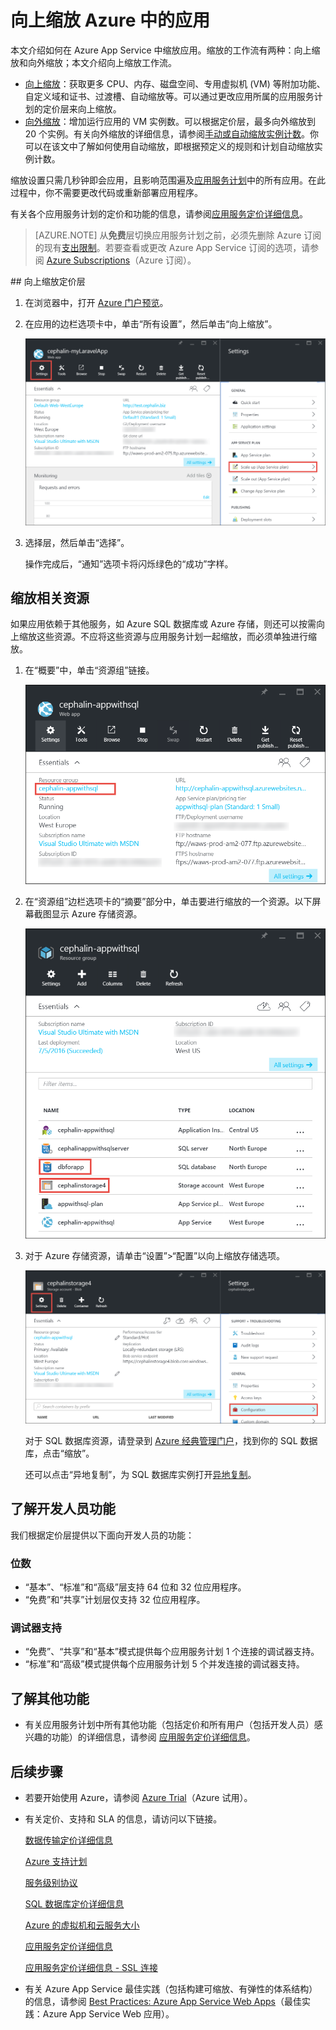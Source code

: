 <properties
	pageTitle="向上缩放 Azure 中的应用 | Azure"
	description="了解如何向上缩放 Azure App Service 中的应用以增加容量和功能。"
	services="app-service"
	documentationCenter=""
	authors="cephalin"
	manager="wpickett"
	editor="mollybos"/>

<tags
	ms.service="app-service"
	ms.workload="na"
	ms.tgt_pltfrm="na"
	ms.devlang="na"
	ms.topic="article"
	ms.date="07/05/2016"
	wacn.date="09/26/2016"
	ms.author="cephalin"/>

# 向上缩放 Azure 中的应用 #

本文介绍如何在 Azure App Service 中缩放应用。缩放的工作流有两种：向上缩放和向外缩放；本文介绍向上缩放工作流。

- [向上缩放](https://en.wikipedia.org/wiki/Scalability#Horizontal_and_vertical_scaling)：获取更多 CPU、内存、磁盘空间、专用虚拟机 (VM) 等附加功能、自定义域和证书、过渡槽、自动缩放等。可以通过更改应用所属的应用服务计划的定价层来向上缩放。
- [向外缩放](https://en.wikipedia.org/wiki/Scalability#Horizontal_and_vertical_scaling)：增加运行应用的 VM 实例数。可以根据定价层，最多向外缩放到 20 个实例。有关向外缩放的详细信息，请参阅[手动或自动缩放实例计数](/documentation/articles/insights-how-to-scale/)。你可以在该文中了解如何使用自动缩放，即根据预定义的规则和计划自动缩放实例计数。

缩放设置只需几秒钟即会应用，且影响范围遍及[应用服务计划](/documentation/articles/azure-web-sites-web-hosting-plans-in-depth-overview/)中的所有应用。在此过程中，你不需要更改代码或重新部署应用程序。

有关各个应用服务计划的定价和功能的信息，请参阅[应用服务定价详细信息](/pricing/details/app-service/)。

> [AZURE.NOTE] 从**免费**层切换应用服务计划之前，必须先删除 Azure 订阅的现有[支出限制](/pricing/spending-limits/)。若要查看或更改 Azure App Service 订阅的选项，请参阅 [Azure Subscriptions][azuresubscriptions]（Azure 订阅）。

<a name="scalingsharedorbasic">
## <a name="scalingstandard"></a>向上缩放定价层

1. 在浏览器中，打开 [Azure 门户预览][portal]。

2. 在应用的边栏选项卡中，单击“所有设置”，然后单击“向上缩放”。

	![导航到向上缩放 Azure 应用。][ChooseWHP]

4. 选择层，然后单击“选择”。

	操作完成后，“通知”选项卡将闪烁绿色的“成功”字样。

## <a name="ScalingSQLServer"></a>缩放相关资源
如果应用依赖于其他服务，如 Azure SQL 数据库或 Azure 存储，则还可以按需向上缩放这些资源。不应将这些资源与应用服务计划一起缩放，而必须单独进行缩放。

1. 在“概要”中，单击“资源组”链接。

	![向上缩放 Azure 应用的相关资源](./media/web-sites-scale/RGEssentialsLink.png)

2. 在“资源组”边栏选项卡的“摘要”部分中，单击要进行缩放的一个资源。以下屏幕截图显示 Azure 存储资源。

	![导航到资源组边栏选项卡以向上缩放 Azure 应用](./media/web-sites-scale/ResourceGroup.png)

3. 对于 Azure 存储资源，请单击“设置”>“配置”以向上缩放存储选项。

    ![向上缩放 Azure 应用使用的 Azure 存储帐户](./media/web-sites-scale/ScaleStorage.png)
	
	对于 SQL 数据库资源，请登录到 [Azure 经典管理门户](https://manage.windowsazure.cn)，找到你的 SQL 数据库，点击“缩放”。

	还可以点击“异地复制”，为 SQL 数据库实例打开[异地复制](/documentation/articles/sql-database-geo-replication-overview/)。

## <a name="devfeatures"></a>了解开发人员功能
我们根据定价层提供以下面向开发人员的功能：

### 位数 ###

- “基本”、“标准”和“高级”层支持 64 位和 32 位应用程序。
- “免费”和“共享”计划层仅支持 32 位应用程序。

### 调试器支持 ###

- “免费”、“共享”和“基本”模式提供每个应用服务计划 1 个连接的调试器支持。
- “标准”和“高级”模式提供每个应用服务计划 5 个并发连接的调试器支持。

## <a name="OtherFeatures"></a>了解其他功能

- 有关应用服务计划中所有其他功能（包括定价和所有用户（包括开发人员）感兴趣的功能）的详细信息，请参阅 [应用服务定价详细信息](/pricing/details/app-service/)。

## <a name="Next Steps"></a>后续步骤

- 若要开始使用 Azure，请参阅 [Azure Trial](/pricing/1rmb-trial/)（Azure 试用）。
- 有关定价、支持和 SLA 的信息，请访问以下链接。

	[数据传输定价详细信息](/pricing/details/data-transfer/)

	[Azure 支持计划](/support/plans/)

	[服务级别协议](/support/legal/sla/)

	[SQL 数据库定价详细信息](/pricing/details/sql-database/)

	[Azure 的虚拟机和云服务大小][vmsizes]

	[应用服务定价详细信息](/pricing/details/app-service/)

	[应用服务定价详细信息 - SSL 连接](/pricing/details/app-service/)

- 有关 Azure App Service 最佳实践（包括构建可缩放、有弹性的体系结构）的信息，请参阅 [Best Practices: Azure App Service Web Apps](http://blogs.msdn.com/b/windowsazure/archive/2014/02/10/best-practices-windows-azure-websites-waws.aspx)（最佳实践：Azure App Service Web 应用）。


<!-- LINKS -->
[vmsizes]: /pricing/details/app-service/
[SQLaccountsbilling]: /pricing/details/sql-database/
[azuresubscriptions]: https://manage.windowsazure.cn
[portal]: https://portal.azure.cn/

<!-- IMAGES -->
[ChooseWHP]: ./media/web-sites-scale/scale1ChooseWHP.png
[ChooseBasicInstances]: ./media/web-sites-scale/scale2InstancesBasic.png
[SaveButton]: ./media/web-sites-scale/05SaveButton.png
[BasicComplete]: ./media/web-sites-scale/06BasicComplete.png
[ScaleStandard]: ./media/web-sites-scale/scale3InstancesStandard.png
[Autoscale]: ./media/web-sites-scale/scale4AutoScale.png
[SetTargetMetrics]: ./media/web-sites-scale/scale5AutoScaleTargetMetrics.png
[SetFirstRule]: ./media/web-sites-scale/scale6AutoScaleFirstRule.png
[SetSecondRule]: ./media/web-sites-scale/scale7AutoScaleSecondRule.png
[SetThirdRule]: ./media/web-sites-scale/scale8AutoScaleThirdRule.png
[SetRulesFinal]: ./media/web-sites-scale/scale9AutoScaleFinal.png
[ResourceGroup]: ./media/web-sites-scale/scale10ResourceGroup.png
[ScaleDatabase]: ./media/web-sites-scale/scale11SQLScale.png
[GeoReplication]: ./media/web-sites-scale/scale12SQLGeoReplication.png

<!---HONumber=Mooncake_0919_2016-->